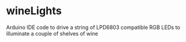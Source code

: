 wineLights
==========

Arduino IDE code to drive a string of LPD6803 compatible RGB LEDs to illuminate a couple of shelves of wine